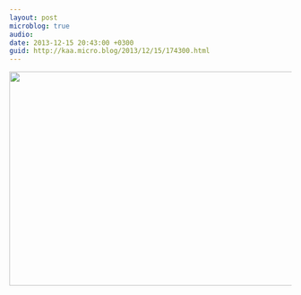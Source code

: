 ```yaml
---
layout: post
microblog: true
audio: 
date: 2013-12-15 20:43:00 +0300
guid: http://kaa.micro.blog/2013/12/15/174300.html
---
```

<img src="https://micro.kaa.bz/uploads/2018/a7568c7dad.jpg" alt="" width="840" height="382" class="alignnone size-full wp-image-974" />
